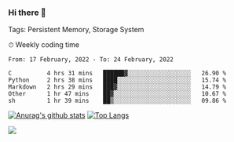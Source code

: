 ### Hi there 👋

Tags: Persistent Memory, Storage System

<!--

[![Anurag's github stats](https://github-readme-stats.vercel.app/api?username=wwyf)](https://github.com/anuraghazra/github-readme-stats)

[![Anurag's github stats](https://github-readme-stats.vercel.app/api?username=wwyf&count_private=true)](https://github.com/anuraghazra/github-readme-stats)


[![Top Langs](https://github-readme-stats.vercel.app/api/top-langs/?username=wwyf&count_private=true&&hide=jupyter%20notebook,html)](https://github.com/anuraghazra/github-readme-stats)



-->


⏱ Weekly coding time

<!--START_SECTION:waka-->
```text
From: 17 February, 2022 - To: 24 February, 2022

C          4 hrs 31 mins   ██████▓░░░░░░░░░░░░░░░░░░   26.90 % 
Python     2 hrs 38 mins   ████░░░░░░░░░░░░░░░░░░░░░   15.74 % 
Markdown   2 hrs 29 mins   ███▓░░░░░░░░░░░░░░░░░░░░░   14.79 % 
Other      1 hr 47 mins    ██▓░░░░░░░░░░░░░░░░░░░░░░   10.67 % 
sh         1 hr 39 mins    ██▒░░░░░░░░░░░░░░░░░░░░░░   09.86 % 
```
<!--END_SECTION:waka-->



[![Anurag's github stats](https://github-readme-stats.vercel.app/api?username=wwyf&count_private=true&show_icons=true&hide_border=true)](https://github.com/anuraghazra/github-readme-stats) [![Top Langs](https://github-readme-stats.vercel.app/api/top-langs/?username=wwyf&count_private=true&hide=jupyter%20notebook,html,OpenEdge%20ABL&langs_count=10&layout=compact&hide_border=true)](https://github.com/anuraghazra/github-readme-stats)

<!--

[![willianrod's wakatime stats](https://github-readme-stats.vercel.app/api/wakatime?username=wwyf)](https://github.com/anuraghazra/github-readme-stats)


-->

![](https://hit.yhype.me/github/profile?user_id=23121291)
